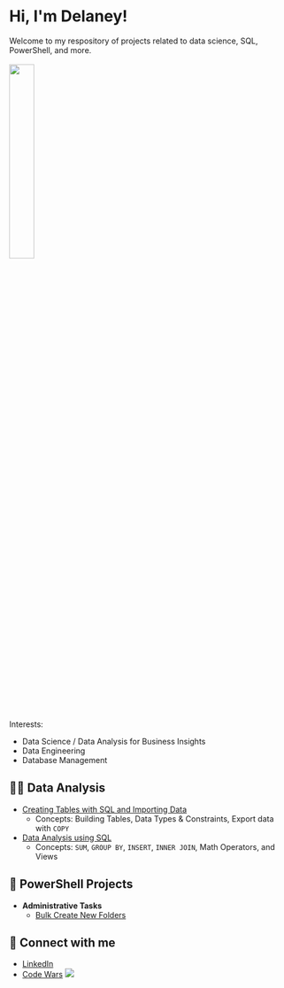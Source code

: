 <p align="center"><h1>Hi, I'm Delaney!</h1>
Welcome to my respository of projects related to data science, SQL, PowerShell, and more.
<br>
<br>
<img src="https://i.imgur.com/jkqLZjm.png" width ="30%" height ="30%">

Interests: 
- Data Science / Data Analysis for Business Insights
- Data Engineering 
- Database Management

## 👩‍💻 Data Analysis

 - [Creating Tables with SQL and Importing Data](https://github.com/delaney-data/SQL-CreateTablesImport)
    - Concepts: Building Tables, Data Types & Constraints, Export data with `COPY`
 - [Data Analysis using SQL ](https://github.com/delaney-data/SQL-DataAnalysis)
    - Concepts: `SUM`, `GROUP BY`, `INSERT`, `INNER JOIN`, Math Operators, and Views


## 📝 PowerShell Projects

- <b>Administrative Tasks</b>
  - [Bulk Create New Folders](https://github.com/delaney-data/PowerShellBulkNewFolders)

## :handshake: Connect with me
<ul>
    <li>
        <a href="https://linkedin.com/in/delaneyeu" rel="noopener noreferrer" target="_blank">LinkedIn</a>
    </li>
    <li>
        <a href="https://www.codewars.com/users/delaney-data" rel="noopener noreferrer" target="_blank">Code Wars</a>
    <img src="https://www.codewars.com/users/delaney-data/badges/micro"/></li>
</ul>


<!--

Here are some ideas to get you started:

- 🔭 I’m currently working on ...
- 🌱 I’m currently learning ...
- 👯 I’m looking to collaborate on ...
- 🤔 I’m looking for help with ...
- 💬 Ask me about ...
- 📫 How to reach me: ...
- 😄 Pronouns: ...
- ⚡ Fun fact: ...
-->
